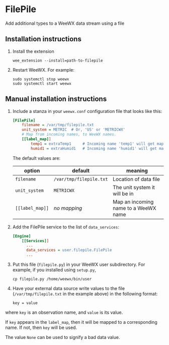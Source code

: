 # FilePile
Add additional types to a WeeWX data stream using a file

## Installation instructions

1) Install the extension

    ```shell
    wee_extension --install=path-to-filepile
    ```

2) Restart WeeWX. For example:

   ```shell
   sudo systemctl stop weewx
   sudo systemctl start weewx
   ```



## Manual installation instructions

1. Include a stanza in your `weewx.conf` configuration file that looks like this:

    ```ini
    [FilePile]
        filename = /var/tmp/filepile.txt
        unit_system = METRIC  # Or, 'US' or 'METRICWX'
        # Map from incoming names, to WeeWX names.
        [[label_map]]
            temp1 = extraTemp1     # Incoming name 'temp1' will get mapped to 'extraTemp1'
            humid1 = extraHumid1   # Incoming name 'humid1' will get mapped to 'extraHumid1'
    ``` 
    
    The default values are:

    |option | default| meaning |
    | ----------- | ----------- | ----- |
    |`filename`| `/var/tmp/filepile.txt`| Location of data file |
    |`unit_system`| `METRICWX`| The unit system it will be in |
    | `[[label_map]]` |  *no mapping*         | Map an incoming name to a WeeWX name|

2. Add the FilePile service to the list of `data_services`:

    ```ini
    [Engine]
        [[Services]]
          ...
          data_services = user.filepile.FilePile
          ...
    
3. Put this file (`filepile.py`) in your WeeWX user subdirectory.
For example, if you installed using `setup.py`,

    ```shell
    cp filepile.py /home/weewx/bin/user
    ```

4. Have your external data source write values to the file
(`/var/tmp/filepile.txt` in the example above) in the following
format:    

    ```
    key = value
    ```
where `key` is an observation name, and `value` is its value.

If `key` appears in the `label_map`, then it will be mapped to a corresponding
name. If not, then `key` will be used.

The value `None` can be used to signify a bad data value.
